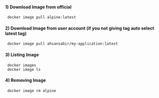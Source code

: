 #### 1) Download Image from official 
     docker image pull alpine:latest
  
#### 2) Download Image from user account  (if you not giving tag auto select latest tag)
     docker image pull ahsansabir/my-application:latest
  
#### 3) Listing Image  
     docker images 
     docker image ls
     
#### 4) Removing Image  
     docker image rm alpine
